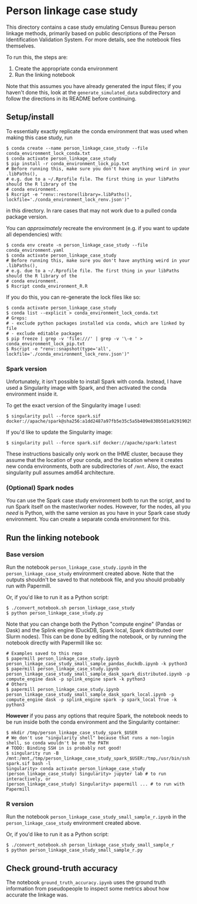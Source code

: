 # Person linkage case study

This directory contains a case study emulating Census Bureau person linkage methods,
primarily based on public descriptions of the Person Identification Validation System.
For more details, see the notebook files themselves.

To run this, the steps are:
1. Create the appropriate conda environment
2. Run the linking notebook

Note that this assumes you have already generated the input files; if you haven't
done this, look at the `generate_simulated_data` subdirectory and follow the directions
in its README before continuing.

## Setup/install

To essentially exactly replicate the conda environment that was used when making
this case study, run

```
$ conda create --name person_linkage_case_study --file conda_environment_lock_conda.txt
$ conda activate person_linkage_case_study
$ pip install -r conda_environment_lock_pip.txt
# Before running this, make sure you don't have anything weird in your .libPaths(),
# e.g. due to a ~/.Rprofile file. The first thing in your libPaths should the R library of the
# conda environment.
$ Rscript -e "renv::restore(library=.libPaths(), lockfile='./conda_environment_lock_renv.json')"
```

in this directory.
In rare cases that may not work due to a pulled conda package version.

You can *approximately* recreate the environment (e.g. if you want to update
all dependencies) with:

```
$ conda env create -n person_linkage_case_study --file conda_environment.yaml
$ conda activate person_linkage_case_study
# Before running this, make sure you don't have anything weird in your .libPaths(),
# e.g. due to a ~/.Rprofile file. The first thing in your libPaths should the R library of the
# conda environment.
$ Rscript conda_environment_R.R
```

If you do this, you can re-generate the lock files like so:

```
$ conda activate person_linkage_case_study
$ conda list --explicit > conda_environment_lock_conda.txt
# Greps:
# - exclude python packages installed via conda, which are linked by file
# - exclude editable packages
$ pip freeze | grep -v 'file:///' | grep -v '\-e ' > conda_environment_lock_pip.txt
$ Rscript -e "renv::snapshot(type='all', lockfile='./conda_environment_lock_renv.json')"
```

### Spark version

Unfortunately, it isn't possible to install Spark with conda.
Instead, I have used a Singularity image with Spark, and then activated
the conda environment inside it.

To get the exact version of the Singularity image I used:

```
$ singularity pull --force spark.sif docker://apache/spark@sha256:a1dd2487a97fb5e35c5a5b409e830b501a92919029c62f9a559b13c4f5c50f63
```

If you'd like to update the Singularity image:

```
$ singularity pull --force spark.sif docker://apache/spark:latest
```

These instructions basically only work on the IHME cluster, because they assume that the
location of your conda, and the location where it creates new conda environments,
both are subdirectories of `/mnt`.
Also, the exact singularity pull assumes amd64 architecture.

### (Optional) Spark nodes

You can use the Spark case study environment both to run the script, and to run Spark itself on
the master/worker nodes.
However, for the nodes, all you _need_ is Python, with the same version as you have in your
Spark case study environment.
You can create a separate conda environment for this.

## Run the linking notebook

### Base version

Run the notebook `person_linkage_case_study.ipynb`
in the `person_linkage_case_study` environment created above.
Note that the outputs shouldn't be saved to that notebook file,
and you should probably run with Papermill.

Or, if you'd like to run it as a Python script:

```
$ ./convert_notebook.sh person_linkage_case_study
$ python person_linkage_case_study.py
```

Note that you can change both the Python "compute engine" (Pandas or Dask)
and the Splink engine (DuckDB, Spark local, Spark distributed over Slurm nodes).
This can be done by editing the notebook, or by running the notebook directly with Papermill like so:

```
# Examples saved to this repo
$ papermill person_linkage_case_study.ipynb person_linkage_case_study_small_sample_pandas_duckdb.ipynb -k python3
$ papermill person_linkage_case_study.ipynb person_linkage_case_study_small_sample_dask_spark_distributed.ipynb -p compute_engine dask -p splink_engine spark -k python3
# Others
$ papermill person_linkage_case_study.ipynb person_linkage_case_study_small_sample_dask_spark_local.ipynb -p compute_engine dask -p splink_engine spark -p spark_local True -k python3
```

**However** if you pass any options that require Spark, the notebook needs to be run inside both the conda environment and the Singularity container:

```
$ mkdir /tmp/person_linkage_case_study_spark_$USER
# We don't use "singularity shell" because that runs a non-login shell, so conda wouldn't be on the PATH
# TODO: Binding SSH in is probably not good!
$ singularity run -B /mnt:/mnt,/tmp/person_linkage_case_study_spark_$USER:/tmp,/usr/bin/ssh:/usr/bin/ssh spark.sif bash -l
Singularity> conda activate person_linkage_case_study
(person_linkage_case_study) Singularity> jupyter lab # to run interactively, or
(person_linkage_case_study) Singularity> papermill ... # to run with Papermill
```

### R version

Run the notebook `person_linkage_case_study_small_sample_r.ipynb`
in the `person_linkage_case_study` environment created above.

Or, if you'd like to run it as a Python script:

```
$ ./convert_notebook.sh person_linkage_case_study_small_sample_r
$ python person_linkage_case_study_small_sample_r.py
```

## Check ground-truth accuracy

The notebook `ground_truth_accuracy.ipynb` uses the ground truth information from pseudopeople
to inspect some metrics about how accurate the linkage was.
